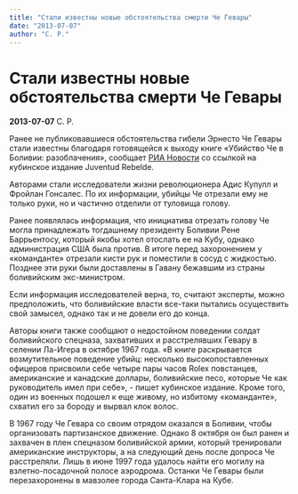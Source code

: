 ```yaml
---
title: "Стали известны новые обстоятельства смерти Че Гевары"
date: "2013-07-07"
author: "С. Р."
---
```


# Стали известны новые обстоятельства смерти Че Гевары

**2013-07-07** С. Р.

Ранее не публиковавшиеся обстоятельства гибели Эрнесто Че Гевары стали известны благодаря готовящейся к выходу книге «Убийство Че в Боливии: разоблачения», сообщает [РИА Новости](http://ria.ru/) со ссылкой на кубинское издание Juventud Rebelde.

Авторами стали исследователи жизни революционера Адис Купулл и Фройлан Гонсалес. По их информации, убийцы Че отрезали ему не только руки, но и частично отделили от туловища голову.

Ранее появлялась информация, что инициатива отрезать голову Че могла принадлежать тогдашнему президенту Боливии Рене Баррьентосу, который якобы хотел отослать ее на Кубу, однако администрация США была против. В итоге перед захоронением у «команданте» отрезали кисти рук и поместили в сосуд с жидкостью. Позднее эти руки были доставлены в Гавану бежавшим из страны боливийским экс-министром.

Если информация исследователей верна, то, считают эксперты, можно предположить, что боливийские власти все-таки пытались осуществить свой замысел, однако так и не довели его до конца.

Авторы книги также сообщают о недостойном поведении солдат боливийского спецназа, захвативших и расстрелявших Гевару в селении Ла-Игера в октябре 1967 года. «В книге раскрывается возмутительное поведение убийц: несколько высокопоставленных офицеров присвоили себе четыре пары часов Rolex повстанцев, американские и канадские доллары, боливийские песо, которые Че как руководитель имел при себе», - пишет кубинское издание. Кроме того, один из военных подошел к еще живому, но избитому «команданте», схватил его за бороду и вырвал клок волос.

В 1967 году Че Гевара со своим отрядом оказался в Боливии, чтобы организовать партизанское движение. Однако 8 октября он был ранен и захвачен в плен спецназом боливийской армии, который тренировали американские инструкторы, а на следующий день после допроса Че расстреляли. Лишь в июне 1997 года удалось найти его могилу на взлетно-посадочной полосе аэродрома. Останки Че Гевары были перезахоронены в мавзолее города Санта-Клара на Кубе.